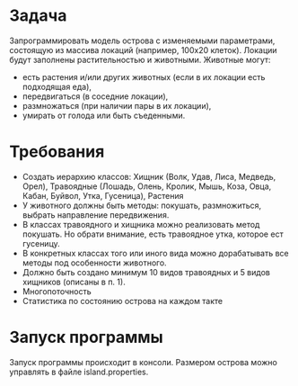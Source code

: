 # Задача
Запрограммировать модель острова с изменяемыми параметрами, состоящую из массива локаций (например, 100х20 клеток). Локации будут заполнены растительностью и животными. Животные могут:
- есть растения и/или других животных (если в их локации есть подходящая еда),
- передвигаться (в соседние локации),
- размножаться (при наличии пары в их локации),
- умирать от голода или быть съеденными.

# Требования
- Создать иерархию классов: Хищник (Волк, Удав, Лиса, Медведь, Орел), Травоядные (Лошадь, Олень, Кролик, Мышь, Коза, Овца, Кабан, Буйвол, Утка, Гусеница), Растения
- У животного должны быть методы: покушать, размножиться, выбрать направление передвижения.
- В классах травоядного и хищника можно реализовать метод покушать. Но обрати внимание, есть травоядное утка, которое ест гусеницу.
- В конкретных классах того или иного вида можно дорабатывать все методы под особенности животного.
- Должно быть создано минимум 10 видов травоядных и 5 видов хищников (описаны в п. 1).
- Многопоточность
- Статистика по состоянию острова на каждом такте

# Запуск программы
Запуск программы происходит в консоли. Размером острова можно управлять в файле island.properties.